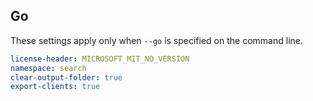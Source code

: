 ## Go

These settings apply only when `--go` is specified on the command line.

``` yaml $(go)
license-header: MICROSOFT_MIT_NO_VERSION
namespace: search
clear-output-folder: true
export-clients: true
```
